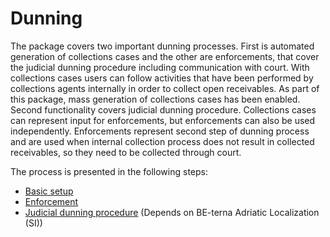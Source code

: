 # Dunning

The package covers two important dunning processes. First is automated generation of collections cases and the other are enforcements, that cover the judicial dunning procedure including communication with court. 
With collections cases users can follow activities that have been performed by collections agents internally in order to collect open receivables. As part of this package, mass generation of collections cases has been enabled. 
Second functionality covers judicial dunning procedure. Collections cases can represent input for enforcements, but enforcements can also be used independently.  Enforcements represent second step of dunning process and are used when internal collection process does not result in collected receivables, so they need to be collected through court. 

The process is presented in the following steps:
- [Basic setup](/Help/Standalone-solutions-\(Suite\)/Dunning-process/Basic-setup)
- [Enforcement](/Help/Standalone-solutions-\(Suite\)/Dunning-process/Enforcements)
- [Judicial dunning procedure](/Help/Extended-Localization/Judicial-dunning-procedure-\(SI\)) (Depends on BE-terna Adriatic Localization (SI))
